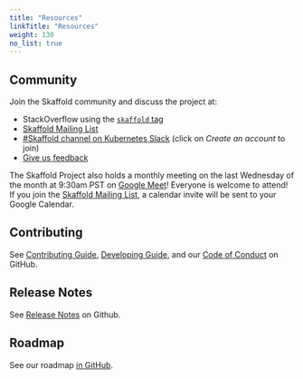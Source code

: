 ```yaml
---
title: "Resources"
linkTitle: "Resources"
weight: 130
no_list: true
---
```


## Community

Join the Skaffold community and discuss the project at:

* StackOverflow using the [`skaffold` tag](https://stackoverflow.com/questions/tagged/skaffold)
* [Skaffold Mailing List]
* [#Skaffold channel on Kubernetes Slack](https://kubernetes.slack.com/messages/CABQMSZA6/) (click on _Create an account_ to join)
* [Give us feedback](feedback)

The Skaffold Project also holds a monthly meeting on the last
Wednesday of the month at 9:30am PST on [Google Meet](https://meet.google.com/tje-kwpx-ixv)!
Everyone is welcome to attend!  If you join the [Skaffold Mailing List],
a calendar invite will be sent to your Google Calendar.

[Skaffold Mailing List]: https://groups.google.com/forum#!forum/skaffold-users

## Contributing

See [Contributing Guide](https://github.com/GoogleContainerTools/skaffold/blob/main/CONTRIBUTING.md),
[Developing Guide](https://github.com/GoogleContainerTools/skaffold/blob/main/DEVELOPMENT.md),
and our [Code of Conduct](https://github.com/GoogleContainerTools/skaffold/blob/main/code-of-conduct.md)
on GitHub.

## Release Notes

See [Release Notes](https://github.com/GoogleContainerTools/skaffold/blob/main/CHANGELOG.md) on Github.

## Roadmap

See our roadmap [in GitHub](https://github.com/GoogleContainerTools/skaffold/blob/main/ROADMAP.md).

